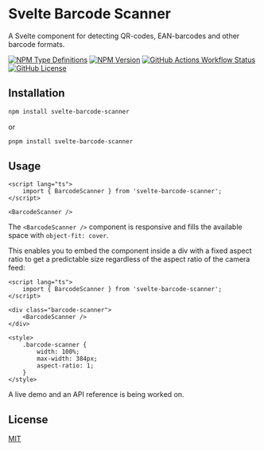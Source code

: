 # Svelte Barcode Scanner

A Svelte component for detecting QR-codes, EAN-barcodes and other barcode formats.

[![NPM Type Definitions](https://img.shields.io/npm/types/svelte-barcode-scanner)](https://www.npmjs.com/package/svelte-barcode-scanner)
[![NPM Version](https://img.shields.io/npm/v/svelte-barcode-scanner)](https://www.npmjs.com/package/svelte-barcode-scanner)
[![GitHub Actions Workflow Status](https://img.shields.io/github/actions/workflow/status/ollema/svelte-barcode-scanner/ci.yml)](https://github.com/ollema/svelte-barcode-scanner/actions/workflows/ci.yml)
[![GitHub License](https://img.shields.io/github/license/ollema/svelte-barcode-scanner)](./LICENSE)

## Installation

```bash
npm install svelte-barcode-scanner
```

or

```bash
pnpm install svelte-barcode-scanner
```

## Usage

```svelte
<script lang="ts">
	import { BarcodeScanner } from 'svelte-barcode-scanner';
</script>

<BarcodeScanner />
```

The `<BarcodeScanner />` component is responsive and fills the available space with `object-fit: cover`.

This enables you to embed the component inside a div with a fixed aspect ratio to get a predictable size regardless of the aspect ratio of the camera feed:

```svelte
<script lang="ts">
	import { BarcodeScanner } from 'svelte-barcode-scanner';
</script>

<div class="barcode-scanner">
	<BarcodeScanner />
</div>

<style>
	.barcode-scanner {
		width: 100%;
		max-width: 384px;
		aspect-ratio: 1;
	}
</style>
```

A live demo and an API reference is being worked on.

## License

[MIT](./LICENSE)
